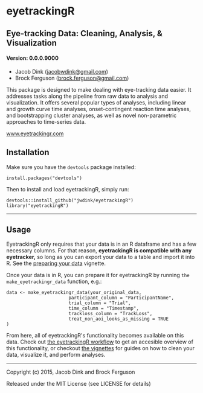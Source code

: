 eyetrackingR
=====================================

## Eye-tracking Data: Cleaning, Analysis, & Visualization
#### Version: 0.0.0.9000


- Jacob Dink (jacobwdink@gmail.com)
- Brock Ferguson (brock.ferguson@gmail.com)


This package is designed to make dealing with eye-tracking data easier. It addresses tasks along the pipeline from raw data to analysis and visualization. It offers several popular types of analyses, including linear and growth curve time analyses, onset-contingent reaction time analyses, and bootstrapping cluster analyses, as well as novel non-parametric approaches to time-series data.

www.eyetrackingr.com

## Installation

Make sure you have the `devtools` package installed:

```
install.packages("devtools")
```

Then to install and load eyetrackingR, simply run:

```
devtools::install_github("jwdink/eyetrackingR")
library("eyetrackingR")
```

---

## Usage

EyetrackingR only requires that your data is in an R dataframe and has a few necessary columns. For that reason, **eyetrackingR is compatible with any eyetracker,** so long as you can export your data to a table and import it into R. See the [preparing your data](http://www.eyetracking-r.com/vignettes/preparing_your_data) vignette.

Once your data is in R, you  can prepare it for eyetrackingR by running `the make_eyetrackingr_data` function, e.g.:

```
data <- make_eyetrackingr_data(your_original_data, 
                       participant_column = "ParticipantName",
                       trial_column = "Trial",
                       time_column = "Timestamp",
                       trackloss_column = "TrackLoss",
                       treat_non_aoi_looks_as_missing = TRUE
)
```

From here, all of eyetrackingR's functionality becomes available on this data. Check out [the eyetrackingR workflow](www.eyetrackingr.com/workflow) to get an accesible overview of this functionality, or checkout [the vignettes](http://www.eyetracking-r.com/vignettes) for guides on how to clean your data, visualize it, and perform analyses. 

***

Copyright (c) 2015, Jacob Dink and Brock Ferguson

Released under the MIT License (see LICENSE for details)
